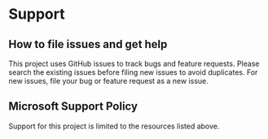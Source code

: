 # Support

## How to file issues and get help  

This project uses GitHub issues to track bugs and feature requests. Please search the existing issues before filing new issues to avoid duplicates. For new issues, file your bug or feature request as a new issue.

<!--
For help and questions about using this project, please **REPO MAINTAINER: INSERT INSTRUCTIONS HERE FOR HOW TO ENGAGE REPO OWNERS OR COMMUNITY FOR HELP. COULD BE A STACK OVERFLOW TAG OR OTHER CHANNEL. WHERE WILL YOU HELP PEOPLE?**.
-->

## Microsoft Support Policy  

Support for this project is limited to the resources listed above.
